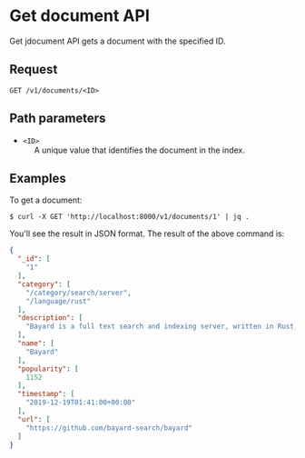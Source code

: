 # Get document API

Get jdocument API gets a document with the specified ID.

## Request

```text
GET /v1/documents/<ID>
```

## Path parameters

- `<ID>`  
&nbsp;&nbsp;&nbsp;&nbsp; A unique value that identifies the document in the index.

## Examples

To get a document:

```shell script
$ curl -X GET 'http://localhost:8000/v1/documents/1' | jq .
```

You'll see the result in JSON format. The result of the above command is:

```json
{
  "_id": [
    "1"
  ],
  "category": [
    "/category/search/server",
    "/language/rust"
  ],
  "description": [
    "Bayard is a full text search and indexing server, written in Rust, built on top of Tantivy."
  ],
  "name": [
    "Bayard"
  ],
  "popularity": [
    1152
  ],
  "timestamp": [
    "2019-12-19T01:41:00+00:00"
  ],
  "url": [
    "https://github.com/bayard-search/bayard"
  ]
}
```
